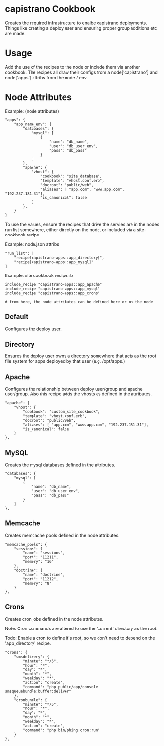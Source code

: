 capistrano Cookbook
===================
Creates the required infrastructure to enalbe capistrano deployments. Things like
creating a deploy user and ensuring proper group additions etc are made.

Usage
=====

Add the use of the recipes to the node or include them via another cookbook. The recipes all
draw their configs from a node['capistrano'] and node['apps'] attribs from the node / env.

Node Attributes
===============

Example: (node attributes)

```
"apps": {
    "app_name_env": {
        "databases": {
            "mysql": [
                {
                    "name": "db_name",
                    "user": "db_user_env",
                    "pass": "db_pass"
                }
            ]
        },
        "apache": {
            "vhost": {
                "cookbook": "site_database",
                "template": "vhost.conf.erb",
                "docroot": "public/web",
                "aliases": [ "app.com", "www.app.com", "192.237.181.31"],
                "is_canonical": false
            }
        },
    }
}
```

To use the values, ensure the recipes that drive the servies are in the
nodes run list somewhere, either directly on the node, or included via
a site-cookbook recipe.

Example: node.json attribs

```
"run_list": [
    "recipe[capistrano-apps::app_directory]",
    "recipe[capistrano-apps::app_mysql]"
]
```

Example: site cookbook recipe.rb

```
include_recipe "capistrano-apps::app_apache"
include_recipe "capistrano-apps::app_mysql"
include_recipe "capistrano-apps::app_crons"

# from here, the node attributes can be defined here or on the node
```

Default
-------

Configures the deploy user.

Directory
---------

Ensures the deploy user owns a directory somewhere that acts as the root file system
for apps deployed by that user (e.g. /opt/apps.)

Apache
------

Configures the relationship between deploy user/group and apache user/group. Also
this recipe adds the vhosts as defined in the attributes.

```
"apache": {
    "vhost": {
        "cookbook": "custom_site_cookbook",
        "template": "vhost.conf.erb",
        "docroot": "public/web",
        "aliases": [ "app.com", "www.app.com", "192.237.181.31"],
        "is_canonical": false
    }
},
```

MySQL
-----

Creates the mysql databases defined in the attributes.

```
"databases": {
    "mysql": [
        {
            "name": "db_name",
            "user": "db_user_env",
            "pass": "db_pass"
        }
    ]
},
```

Memcache
--------

Creates memcache pools defined in the node attributes.

```
"memcache_pools": {
    "sessions": {
        "name": "sessions",
        "port": "11211",
        "memory": "16"
    },
    "doctrine": {
        "name": "doctrine",
        "port": "11212",
        "memory": "8"
    }
},
```

Crons
-----

Creates cron jobs defined in the node attributes.

Note: Cron commands are altered to use the 'current' directory as the root.

Todo: Enable a cron to define it's root, so we don't need to depend
on the 'app_directory' recipe.

```
"crons": {
    "smsdelivery": {
        "minute": "*/5",
        "hour": "*",
        "day": "*",
        "month": "*",
        "weekday": "*",
        "action": "create",
        "command": "php public/app/console smsqueuebundle:buffer:deliver"
    },
    "cronbundle": {
        "minute": "*/5",
        "hour": "*",
        "day": "*",
        "month": "*",
        "weekday": "*",
        "action": "create",
        "command": "php bin/phing cron:run"
    }
},
```
